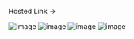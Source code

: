Hosted Link -> 

![image](https://github.com/AjaySRawat07/Food-App/assets/149299603/546ab0f0-1412-446c-adce-85ac9f3a511c)
![image](https://github.com/AjaySRawat07/Food-App/assets/149299603/b338c2bd-338a-47cd-a3ce-911a302a2f44)
![image](https://github.com/AjaySRawat07/Food-App/assets/149299603/a76c03c8-1101-4589-b3b9-7fa8ccb26922)
![image](https://github.com/AjaySRawat07/Food-App/assets/149299603/04272b3c-9c50-4516-aa5f-352b52a56a4f)

